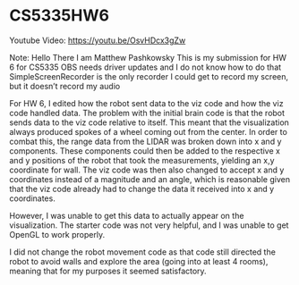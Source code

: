 # CS5335HW6

Youtube Video: https://youtu.be/OsvHDcx3gZw

Note: Hello There
I am Matthew Pashkowsky
This is my submission for HW 6 for CS5335
OBS needs driver updates and I do not know how to do that
SimpleScreenRecorder is the only recorder I could get to record my screen, but it doesn’t record my audio


For HW 6, I edited how the robot sent data to the viz code and how the viz code handled data. The problem with the initial brain code is that the robot sends data to the viz code relative to itself. This meant that the visualization always produced spokes of a wheel coming out from the center. In order to combat this, the range data from the LIDAR was broken down into x and y components. These components could then be added to the respective x and y positions of the robot that took the measurements, yielding an x,y coordinate for wall. The viz code was then also changed to accept x and y coordinates instead of a magnitude and an angle, which is reasonable given that the viz code already had to change the data it received into x and y coordinates.

However, I was unable to get this data to actually appear on the visualization. The starter code was not very helpful, and I was unable to get OpenGL to work properly.

I did not change the robot movement code as that code still directed the robot to avoid walls and explore the area (going into at least 4 rooms), meaning that for my purposes it seemed satisfactory.
